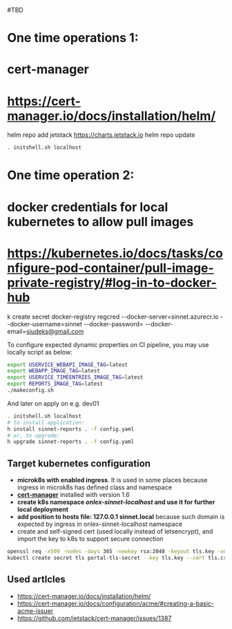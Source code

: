 #TBD


# One time operations 1:
# cert-manager
# https://cert-manager.io/docs/installation/helm/
helm repo add jetstack https://charts.jetstack.io
helm repo update

```bash
. initshell.sh localhost
```

# One time operation 2:
# docker credentials for local kubernetes to allow pull images
# https://kubernetes.io/docs/tasks/configure-pod-container/pull-image-private-registry/#log-in-to-docker-hub
k create secret docker-registry regcred --docker-server=sinnet.azurecr.io --docker-username=sinnet --docker-password=<access key> --docker-email=siudeks@gmail.com

To configure expected dynamic properties on CI pipeline, you may use locally script as below:
```bash
export USERVICE_WEBAPI_IMAGE_TAG=latest
export WEBAPP_IMAGE_TAG=latest
export USERVICE_TIMEENTRIES_IMAGE_TAG=latest
export REPORTS_IMAGE_TAG=latest
./makeconfig.sh
```
And later on apply on e.g. dev01
```bash
. initshell.sh localhost
# to install application:
h install sinnet-reports . -f config.yaml
# or, to upgrade:
h upgrade sinnet-reports . -f config.yaml

```

##
## Target kubernetes configuration
- **microk8s with enabled ingress**. It is used in some places because ingress in microk8s has defined class and namespace
- **[cert-manager](https://cert-manager.io/)** installed with version 1.6
- **create k8s namespace *onlex-sinnet-localhost* and use it for further local deployment**
- **add position to hosts file: 127.0.0.1 sinnet.local** because such domain is expected by ingress in onlex-sinnet-localhost namespace
- create and self-signed cert (used locally instead of letsencrypt), and import the key to k8s to support secure connection
```bash
openssl req -x509 -nodes -days 365 -newkey rsa:2048 -keyout tls.key -out tls.crt -subj "/CN=sinnet.local/O=sinnet.local"
kubectl create secret tls portal-tls-secret --key tls.key --cert tls.crt -n onlex-sinnet-localhost
```


## Used artlcles
- https://cert-manager.io/docs/installation/helm/
- https://cert-manager.io/docs/configuration/acme/#creating-a-basic-acme-issuer
- https://github.com/jetstack/cert-manager/issues/1387

